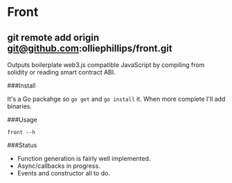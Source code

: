 # Front
## git remote add origin git@github.com:olliephillips/front.git

Outputs boilerplate web3.js compatible JavaScript by compiling from solidity or reading smart contract ABI. 

###Install

It's a Go packahge so `go get` and `go install` it. When more complete I'll add binaries.

###Usage 

```front --h```


###Status

- Function generation is fairly well implemented.  
- Async/callbacks in progress.
- Events and constructor all to do.
